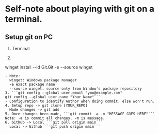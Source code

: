 # Self-note about playing with git on a terminal.

## Setup git on PC
1. Terminal
2. ```Powershell/Terminal
winget install --id Git.Git -e --source winget
```
- Note:
  winget: Windows package manager
  -e exact package name
  --source winget: source only from Window's package repository
3. ```git config --global user.email "you@example.com"
git config --global user.name "Your Name"```
- Configuration to identify Author when doing commit, else won't run.
4. Setup repo -> git clone [YOUR_REPO]
  Made changes -> git add 
5. Once changes been made, ```git commit -a -m "MESSAGE GOES HERE"```
Note: -a is commit all changes. -m is message.
6. Github -> Local ```git pull origin main```
  Local -> Github ```git push origin main```
